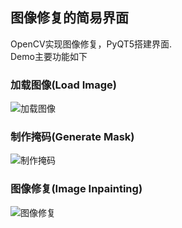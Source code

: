 ## 图像修复的简易界面
OpenCV实现图像修复，PyQT5搭建界面.  
Demo主要功能如下  
### 加载图像(Load Image)
![加载图像](https://github.com/1024803482/Inpainting-Demo/tree/master/image/load.png)

### 制作掩码(Generate Mask)
![制作掩码](https://github.com/1024803482/Inpainting-Demo/tree/master/image/mask.png)

### 图像修复(Image Inpainting)
![图像修复](https://github.com/1024803482/Inpainting-Demo/tree/master/image/inpainting.png)

